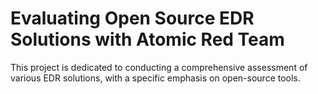 # Evaluating Open Source EDR Solutions with Atomic Red Team
This project is dedicated to conducting a comprehensive assessment of various EDR solutions, with a specific emphasis on open-source tools.
